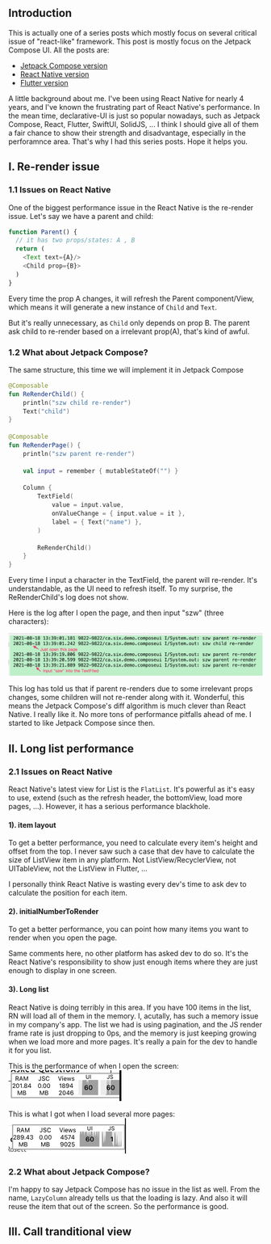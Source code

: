 ## Introduction

This is actually one of a series posts which mostly focus on several critical issue of "react-like" framework. This post is mostly focus on the Jetpack Compose UI. All the posts are:
* [Jetpack Compose version](https://github.com/songzhw/songzhw.github.io/blob/master/and_archi/2021-08-31-compose-issues.md)
* [React Native version](https://github.com/songzhw/songzhw.github.io/blob/master/react/2021-09-11-rn-issues.md)
* [Flutter version](https://github.com/songzhw/songzhw.github.io/blob/master/flutter/2021-10-01-flutter-issues.md)

A little background about me. I've been using React Native for nearly 4 years, and I've known the frustrating part of React Native's performance. In the mean time, declarative-UI is just so popular nowadays, such as Jetpack Compose, React, Flutter, SwiftUI, SolidJS, ... I think I should give all of them a fair chance to show their strength and disadvantage, especially in the perforamnce area. That's why I had this series posts. Hope it helps you.


## I. Re-render issue

### 1.1 Issues on React Native
One of the biggest performance issue in the React Native is the re-render issue. Let's say we have a parent and child:

```javascript
function Parent() {
  // it has two props/states: A , B
  return (
    <Text text={A}/>
    <Child prop={B}>
  )
}
```

Every time the prop A changes, it will refresh the Parent component/View, which means it will generate a new instance of `Child` and `Text`. 

But it's really unnecessary, as `Child` only depends on prop B. The parent ask child to re-render based on a irrelevant prop(A), that's kind of awful. 

### 1.2 What about Jetpack Compose?
The same structure, this time we will implement it in Jetpack Compose

```kotlin
@Composable
fun ReRenderChild() {
    println("szw child re-render")
    Text("child")
}

@Composable
fun ReRenderPage() {
    println("szw parent re-render")

    val input = remember { mutableStateOf("") }

    Column {
        TextField(
            value = input.value,
            onValueChange = { input.value = it },
            label = { Text("name") },
        )

        ReRenderChild()
    }
}
```

Every time I input a character in the TextField, the parent will re-render. It's understandable, as the UI need to refresh itself. To my surprise, the ReRenderChild's log does not show. 

Here is the log after I open the page, and then input "szw" (three characters):

![image](../imgs/20210831-jcp-parent-child-rerender.png)

This log has told us that if parent re-renders due to some irrelevant props changes, some children will not re-render along with it. 
Wonderful, this means the Jetpack Compose's diff algorithm is much clever than React Native. I really like it. No more tons of performance pitfalls ahead of me. I started to like Jetpack Compose since then.

## II. Long list performance

### 2.1 Issues on React Native
React Native's latest view for List is the `FlatList`. It's powerful as it's easy to use, extend (such as the refresh header, the bottomView, load more pages, ...). However, it has a serious performance blackhole. 

#### 1). item layout
To get a better performance, you need to calculate every item's height and offset from the top. I never saw such a case that dev have to calculate the size of ListView item in any platform. Not ListView/RecyclerView, not UITableView, not the ListView in Flutter, ... 

I personally think React Native is wasting every dev's time to ask dev to calculate the position for each item. 

#### 2). initialNumberToRender
To get a better performance, you can point how many items you want to render when you open the page. 

Same comments here, no other platform has asked dev to do so. It's the React Native's responsibility to show just enough items where they are just enough to display in one screen. 

#### 3). Long list
React Native is doing terribly in this area. If you have 100 items in the list, RN will load all of them in the memory. I, acutally, has such a memory issue in my company's app. The list we had is using pagination, and the JS render frame rate is just dropping to 0ps, and the memory is just keeping growing when we load more and more pages. It's really a pain for the dev to handle it for you list. 

This is the performance of when I open the screen:
![image](../imgs/20210831-rn-list1.png)

This is what I got when I load several more pages:
![image](../imgs/20210831-rn-list2.png)


### 2.2 What about Jetpack Compose?
I'm happy to say Jetpack Compose has no issue in the list as well. From the name, `LazyColumn` already tells us that the loading is lazy. And also it will reuse the item that out of the screen. So the performance is good.


## III. Call tranditional view